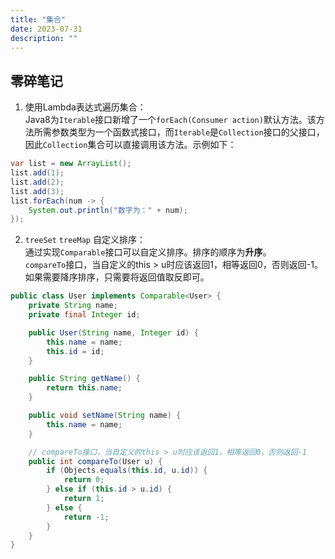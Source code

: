 ```yaml
---
title: "集合"
date: 2023-07-31
description: ""
---
```

## 零碎笔记

1. 使用Lambda表达式遍历集合：   
Java8为`Iterable`接口新增了一个`forEach(Consumer action)`默认方法。该方法所需参数类型为一个函数式接口，而`Iterable`是`Collection`接口的父接口，因此`Collection`集合可以直接调用该方法。示例如下：
```java
var list = new ArrayList();
list.add(1);
list.add(2);
list.add(3);
list.forEach(num -> {
    System.out.println("数字为：" + num);
});
```

2. `treeSet` `treeMap` 自定义排序：  
通过实现`Comparable`接口可以自定义排序。排序的顺序为**升序**。  
`compareTo`接口，当自定义的this > u时应该返回1，相等返回0，否则返回-1。如果需要降序排序，只需要将返回值取反即可。
```java
public class User implements Comparable<User> {
    private String name;
    private final Integer id;

    public User(String name, Integer id) {
        this.name = name;
        this.id = id;
    }

    public String getName() {
        return this.name;
    }

    public void setName(String name) {
        this.name = name;
    }

    // compareTo接口，当自定义的this > u时应该返回1，相等返回0，否则返回-1
    public int compareTo(User u) {
        if (Objects.equals(this.id, u.id)) {
            return 0;
        } else if (this.id > u.id) {
            return 1;
        } else {
            return -1;
        }
    }
}
```

